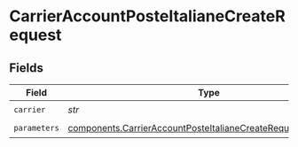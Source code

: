 # CarrierAccountPosteItalianeCreateRequest


## Fields

| Field                                                                                                                                          | Type                                                                                                                                           | Required                                                                                                                                       | Description                                                                                                                                    | Example                                                                                                                                        |
| ---------------------------------------------------------------------------------------------------------------------------------------------- | ---------------------------------------------------------------------------------------------------------------------------------------------- | ---------------------------------------------------------------------------------------------------------------------------------------------- | ---------------------------------------------------------------------------------------------------------------------------------------------- | ---------------------------------------------------------------------------------------------------------------------------------------------- |
| `carrier`                                                                                                                                      | *str*                                                                                                                                          | :heavy_check_mark:                                                                                                                             | N/A                                                                                                                                            | poste_italiane                                                                                                                                 |
| `parameters`                                                                                                                                   | [components.CarrierAccountPosteItalianeCreateRequestParameters](../../models/components/carrieraccountposteitalianecreaterequestparameters.md) | :heavy_check_mark:                                                                                                                             | N/A                                                                                                                                            |                                                                                                                                                |